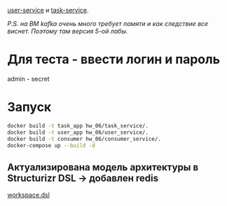  [user-service](https://user.sanekteam.ru/docs#/) и [task-service](https://task.sanekteam.ru/docs#/).
 
_P.S. на ВМ kafka очень много требует памяти и как
следствие все виснет. Поэтому там версия 5-ой лабы._

# Для теста - ввести логин и пароль
admin - secret 

# Запуск

```bash
docker build -t task_app hw_06/task_service/.
docker build -t user_app hw_06/user_service/.
docker build -t consumer hw_06/consumer_service/.
docker-compose up --build -d
```
## Актуализирована модель архитектуры в Structurizr DSL -> добавлен redis
[workspace.dsl](../hw_01/workspace.dsl)
